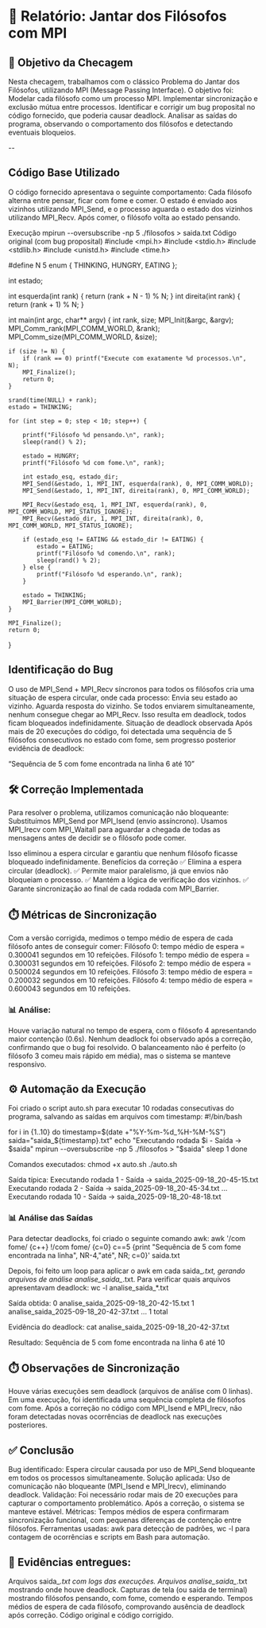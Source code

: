 # 📄 Relatório: Jantar dos Filósofos com MPI
## 🎯 Objetivo da Checagem
Nesta checagem, trabalhamos com o clássico Problema do Jantar dos Filósofos, utilizando MPI (Message Passing Interface).
O objetivo foi:
Modelar cada filósofo como um processo MPI.
Implementar sincronização e exclusão mútua entre processos.
Identificar e corrigir um bug proposital no código fornecido, que poderia causar deadlock.
Analisar as saídas do programa, observando o comportamento dos filósofos e detectando eventuais bloqueios.

--

## Código Base Utilizado
O código fornecido apresentava o seguinte comportamento:
Cada filósofo alterna entre pensar, ficar com fome e comer.
O estado é enviado aos vizinhos utilizando MPI_Send, e o processo aguarda o estado dos vizinhos utilizando MPI_Recv.
Após comer, o filósofo volta ao estado pensando.


Execução
mpirun --oversubscribe -np 5 ./filosofos > saida.txt
Código original (com bug proposital)
#include <mpi.h>
#include <stdio.h>
#include <stdlib.h>
#include <unistd.h>
#include <time.h>

#define N 5
enum { THINKING, HUNGRY, EATING };

int estado;

int esquerda(int rank) { return (rank + N - 1) % N; }
int direita(int rank) { return (rank + 1) % N; }

int main(int argc, char** argv) {
    int rank, size;
    MPI_Init(&argc, &argv);
    MPI_Comm_rank(MPI_COMM_WORLD, &rank);
    MPI_Comm_size(MPI_COMM_WORLD, &size);

    if (size != N) {
        if (rank == 0) printf("Execute com exatamente %d processos.\n", N);
        MPI_Finalize();
        return 0;
    }

    srand(time(NULL) + rank);
    estado = THINKING;

    for (int step = 0; step < 10; step++) {

        printf("Filósofo %d pensando.\n", rank);
        sleep(rand() % 2);

        estado = HUNGRY;
        printf("Filósofo %d com fome.\n", rank);

        int estado_esq, estado_dir;
        MPI_Send(&estado, 1, MPI_INT, esquerda(rank), 0, MPI_COMM_WORLD);
        MPI_Send(&estado, 1, MPI_INT, direita(rank), 0, MPI_COMM_WORLD);

        MPI_Recv(&estado_esq, 1, MPI_INT, esquerda(rank), 0, MPI_COMM_WORLD, MPI_STATUS_IGNORE);
        MPI_Recv(&estado_dir, 1, MPI_INT, direita(rank), 0, MPI_COMM_WORLD, MPI_STATUS_IGNORE);

        if (estado_esq != EATING && estado_dir != EATING) {
            estado = EATING;
            printf("Filósofo %d comendo.\n", rank);
            sleep(rand() % 2);
        } else {
            printf("Filósofo %d esperando.\n", rank);
        }

        estado = THINKING;
        MPI_Barrier(MPI_COMM_WORLD);
    }

    MPI_Finalize();
    return 0;
}


## Identificação do Bug
O uso de MPI_Send + MPI_Recv síncronos para todos os filósofos cria uma situação de espera circular, onde cada processo:
Envia seu estado ao vizinho.
Aguarda resposta do vizinho.
Se todos enviarem simultaneamente, nenhum consegue chegar ao MPI_Recv.
Isso resulta em deadlock, todos ficam bloqueados indefinidamente.
Situação de deadlock observada
Após mais de 20 execuções do código, foi detectada uma sequência de 5 filósofos consecutivos no estado com fome, sem progresso posterior evidência de deadlock:

“Sequência de 5 com fome encontrada na linha 6 até 10”

## 🛠️ Correção Implementada
Para resolver o problema, utilizamos comunicação não bloqueante:
Substituímos MPI_Send por MPI_Isend (envio assíncrono).
Usamos MPI_Irecv com MPI_Waitall para aguardar a chegada de todas as mensagens antes de decidir se o filósofo pode comer.


Isso eliminou a espera circular e garantiu que nenhum filósofo ficasse bloqueado indefinidamente.
Benefícios da correção
 ✅ Elimina a espera circular (deadlock).
 ✅ Permite maior paralelismo, já que envios não bloqueiam o processo.
 ✅ Mantém a lógica de verificação dos vizinhos.
 ✅ Garante sincronização ao final de cada rodada com MPI_Barrier.

## ⏱️ Métricas de Sincronização
Com a versão corrigida, medimos o tempo médio de espera de cada filósofo antes de conseguir comer:
Filósofo 0: tempo médio de espera = 0.300041 segundos em 10 refeições.
Filósofo 1: tempo médio de espera = 0.300031 segundos em 10 refeições.
Filósofo 2: tempo médio de espera = 0.500024 segundos em 10 refeições.
Filósofo 3: tempo médio de espera = 0.200032 segundos em 10 refeições.
Filósofo 4: tempo médio de espera = 0.600043 segundos em 10 refeições.
### 📊 Análise:
Houve variação natural no tempo de espera, com o filósofo 4 apresentando maior contenção (0.6s).
Nenhum deadlock foi observado após a correção, confirmando que o bug foi resolvido.
O balanceamento não é perfeito (o filósofo 3 comeu mais rápido em média), mas o sistema se manteve responsivo.


## ⚙️ Automação da Execução
Foi criado o script auto.sh para executar 10 rodadas consecutivas do programa, salvando as saídas em arquivos com timestamp:
#!/bin/bash

for i in {1..10}
do
    timestamp=$(date +"%Y-%m-%d_%H-%M-%S")
    saida="saida_${timestamp}.txt"
    echo "Executando rodada $i - Saída -> $saida"
    mpirun --oversubscribe -np 5 ./filosofos > "$saida"
    sleep 1
done

Comandos executados:
chmod +x auto.sh
./auto.sh

Saída típica:
Executando rodada 1 - Saída -> saida_2025-09-18_20-45-15.txt
Executando rodada 2 - Saída -> saida_2025-09-18_20-45-34.txt
...
Executando rodada 10 - Saída -> saida_2025-09-18_20-48-18.txt


### 📊 Análise das Saídas
Para detectar deadlocks, foi criado o seguinte comando awk:
awk '/com fome/ {c++} !/com fome/ {c=0} c==5 {print "Sequência de 5 com fome encontrada na linha", NR-4,"até", NR; c=0}' saida.txt

Depois, foi feito um loop para aplicar o awk em cada saida_*.txt, gerando arquivos de análise analise_saida_*.txt.
Para verificar quais arquivos apresentavam deadlock:
wc -l analise_saida_*.txt

Saída obtida:
0 analise_saida_2025-09-18_20-42-15.txt
1 analise_saida_2025-09-18_20-42-37.txt
...
1 total

Evidência do deadlock:
cat analise_saida_2025-09-18_20-42-37.txt

Resultado:
Sequência de 5 com fome encontrada na linha 6 até 10


## ⏱️ Observações de Sincronização
Houve várias execuções sem deadlock (arquivos de análise com 0 linhas).
Em uma execução, foi identificada uma sequência completa de filósofos com fome.
Após a correção no código com MPI_Isend e MPI_Irecv, não foram detectadas novas ocorrências de deadlock nas execuções posteriores.



## ✅ Conclusão
Bug identificado: Espera circular causada por uso de MPI_Send bloqueante em todos os processos simultaneamente.
Solução aplicada: Uso de comunicação não bloqueante (MPI_Isend e MPI_Irecv), eliminando deadlock.
Validação: Foi necessário rodar mais de 20 execuções para capturar o comportamento problemático. Após a correção, o sistema se manteve estável.
Métricas: Tempos médios de espera confirmaram sincronização funcional, com pequenas diferenças de contenção entre filósofos.
Ferramentas usadas: awk para detecção de padrões, wc -l para contagem de ocorrências e scripts em Bash para automação.



## 📂 Evidências entregues:
Arquivos saida_*.txt com logs das execuções.
Arquivos analise_saida_*.txt mostrando onde houve deadlock.
Capturas de tela (ou saída de terminal) mostrando filósofos pensando, com fome, comendo e esperando.
Tempos médios de espera de cada filósofo, comprovando ausência de deadlock após correção.
Código original e código corrigido.

